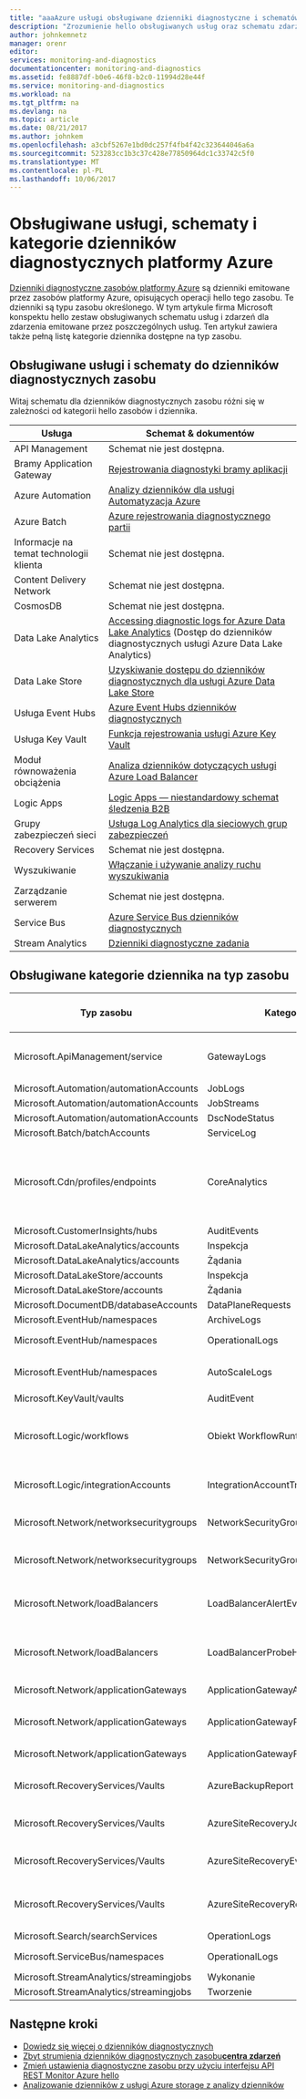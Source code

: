 ```yaml
---
title: "aaaAzure usługi obsługiwane dzienniki diagnostyczne i schematów | Dokumentacja firmy Microsoft"
description: "Zrozumienie hello obsługiwanych usług oraz schematu zdarzeń dla dzienników diagnostycznych platformy Azure."
author: johnkemnetz
manager: orenr
editor: 
services: monitoring-and-diagnostics
documentationcenter: monitoring-and-diagnostics
ms.assetid: fe8887df-b0e6-46f8-b2c0-11994d28e44f
ms.service: monitoring-and-diagnostics
ms.workload: na
ms.tgt_pltfrm: na
ms.devlang: na
ms.topic: article
ms.date: 08/21/2017
ms.author: johnkem
ms.openlocfilehash: a3cbf5267e1bd0dc257f4fb4f42c323644046a6a
ms.sourcegitcommit: 523283cc1b3c37c428e77850964dc1c33742c5f0
ms.translationtype: MT
ms.contentlocale: pl-PL
ms.lasthandoff: 10/06/2017
---
```

# <a name="supported-services-schemas-and-categories-for-azure-diagnostic-logs"></a>Obsługiwane usługi, schematy i kategorie dzienników diagnostycznych platformy Azure

[Dzienniki diagnostyczne zasobów platformy Azure](monitoring-overview-of-diagnostic-logs.md) są dzienniki emitowane przez zasobów platformy Azure, opisujących operacji hello tego zasobu. Te dzienniki są typu zasobu określonego. W tym artykule firma Microsoft konspektu hello zestaw obsługiwanych schematu usług i zdarzeń dla zdarzenia emitowane przez poszczególnych usług. Ten artykuł zawiera także pełną listę kategorie dziennika dostępne na typ zasobu.

## <a name="supported-services-and-schemas-for-resource-diagnostic-logs"></a>Obsługiwane usługi i schematy do dzienników diagnostycznych zasobu
Witaj schematu dla dzienników diagnostycznych zasobu różni się w zależności od kategorii hello zasobów i dziennika.   

| Usługa | Schemat & dokumentów |
| --- | --- |
| API Management | Schemat nie jest dostępna. |
| Bramy Application Gateway |[Rejestrowania diagnostyki bramy aplikacji](../application-gateway/application-gateway-diagnostics.md) |
| Azure Automation |[Analizy dzienników dla usługi Automatyzacja Azure](../automation/automation-manage-send-joblogs-log-analytics.md) |
| Azure Batch |[Azure rejestrowania diagnostycznego partii](../batch/batch-diagnostics.md) |
| Informacje na temat technologii klienta | Schemat nie jest dostępna. |
| Content Delivery Network | Schemat nie jest dostępna. |
| CosmosDB | Schemat nie jest dostępna. |
| Data Lake Analytics |[Accessing diagnostic logs for Azure Data Lake Analytics](../data-lake-analytics/data-lake-analytics-diagnostic-logs.md) (Dostęp do dzienników diagnostycznych usługi Azure Data Lake Analytics) |
| Data Lake Store |[Uzyskiwanie dostępu do dzienników diagnostycznych dla usługi Azure Data Lake Store](../data-lake-store/data-lake-store-diagnostic-logs.md) |
| Usługa Event Hubs |[Azure Event Hubs dzienników diagnostycznych](../event-hubs/event-hubs-diagnostic-logs.md) |
| Usługa Key Vault |[Funkcja rejestrowania usługi Azure Key Vault](../key-vault/key-vault-logging.md) |
| Moduł równoważenia obciążenia |[Analiza dzienników dotyczących usługi Azure Load Balancer](../load-balancer/load-balancer-monitor-log.md) |
| Logic Apps |[Logic Apps — niestandardowy schemat śledzenia B2B](../logic-apps/logic-apps-track-integration-account-custom-tracking-schema.md) |
| Grupy zabezpieczeń sieci |[Usługa Log Analytics dla sieciowych grup zabezpieczeń](../virtual-network/virtual-network-nsg-manage-log.md) |
| Recovery Services | Schemat nie jest dostępna.|
| Wyszukiwanie |[Włączanie i używanie analizy ruchu wyszukiwania](../search/search-traffic-analytics.md) |
| Zarządzanie serwerem | Schemat nie jest dostępna. |
| Service Bus |[Azure Service Bus dzienników diagnostycznych](../service-bus-messaging/service-bus-diagnostic-logs.md) |
| Stream Analytics |[Dzienniki diagnostyczne zadania](../stream-analytics/stream-analytics-job-diagnostic-logs.md) |

## <a name="supported-log-categories-per-resource-type"></a>Obsługiwane kategorie dziennika na typ zasobu
|Typ zasobu|Kategoria|Nazwa wyświetlana kategorii|
|---|---|---|
|Microsoft.ApiManagement/service|GatewayLogs|Dzienniki powiązane tooApiManagement bramy|
|Microsoft.Automation/automationAccounts|JobLogs|Rejestruje zadania|
|Microsoft.Automation/automationAccounts|JobStreams|Strumienie zadania|
|Microsoft.Automation/automationAccounts|DscNodeStatus|Stan węzła DSC|
|Microsoft.Batch/batchAccounts|ServiceLog|Dzienniki usługi|
|Microsoft.Cdn/profiles/endpoints|CoreAnalytics|Pobiera metryki hello hello punktu końcowego, np. przepustowości, transfer danych wychodzących,... itd.|
|Microsoft.CustomerInsights/hubs|AuditEvents|AuditEvents|
|Microsoft.DataLakeAnalytics/accounts|Inspekcja|Dzienniki inspekcji|
|Microsoft.DataLakeAnalytics/accounts|Żądania|Dzienniki żądań|
|Microsoft.DataLakeStore/accounts|Inspekcja|Dzienniki inspekcji|
|Microsoft.DataLakeStore/accounts|Żądania|Dzienniki żądań|
|Microsoft.DocumentDB/databaseAccounts|DataPlaneRequests|DataPlaneRequests|
|Microsoft.EventHub/namespaces|ArchiveLogs|Dzienniki archiwum|
|Microsoft.EventHub/namespaces|OperationalLogs|Operacyjne dzienniki|
|Microsoft.EventHub/namespaces|AutoScaleLogs|Dzienniki skalowania automatycznego|
|Microsoft.KeyVault/vaults|AuditEvent|Dzienniki inspekcji|
|Microsoft.Logic/workflows|Obiekt WorkflowRuntime|Zdarzenia diagnostyczne środowiska uruchomieniowego przepływu pracy|
|Microsoft.Logic/integrationAccounts|IntegrationAccountTrackingEvents|Zdarzenia śledzenia konta integracji|
|Microsoft.Network/networksecuritygroups|NetworkSecurityGroupEvent|Zdarzenie sieciowej grupy zabezpieczeń|
|Microsoft.Network/networksecuritygroups|NetworkSecurityGroupRuleCounter|Licznik reguł sieciowej grupy zabezpieczeń|
|Microsoft.Network/loadBalancers|LoadBalancerAlertEvent|Zdarzenia alertu modułu równoważenia obciążenia|
|Microsoft.Network/loadBalancers|LoadBalancerProbeHealthStatus|Stan kondycji sondę modułu równoważenia obciążenia|
|Microsoft.Network/applicationGateways|ApplicationGatewayAccessLog|Dziennik dostępu bramy aplikacji|
|Microsoft.Network/applicationGateways|ApplicationGatewayPerformanceLog|Dziennik wydajności bramy aplikacji|
|Microsoft.Network/applicationGateways|ApplicationGatewayFirewallLog|Dziennik zapory bramy aplikacji|
|Microsoft.RecoveryServices/Vaults|AzureBackupReport|Kopia zapasowa Azure danych raportowania|
|Microsoft.RecoveryServices/Vaults|AzureSiteRecoveryJobs|Zadania usługi Azure Site Recovery|
|Microsoft.RecoveryServices/Vaults|AzureSiteRecoveryEvents|Usługi Azure Site Recovery zdarzenia|
|Microsoft.RecoveryServices/Vaults|AzureSiteRecoveryReplicatedItems|Elementy replikowane usługi Azure Site Recovery|
|Microsoft.Search/searchServices|OperationLogs|Dzienniki operacji|
|Microsoft.ServiceBus/namespaces|OperationalLogs|Operacyjne dzienniki|
|Microsoft.StreamAnalytics/streamingjobs|Wykonanie|Wykonanie|
|Microsoft.StreamAnalytics/streamingjobs|Tworzenie|Tworzenie|

## <a name="next-steps"></a>Następne kroki

* [Dowiedz się więcej o dzienników diagnostycznych](monitoring-overview-of-diagnostic-logs.md)
* [Zbyt strumienia dzienników diagnostycznych zasobu**centra zdarzeń**](monitoring-stream-diagnostic-logs-to-event-hubs.md)
* [Zmień ustawienia diagnostyczne zasobu przy użyciu interfejsu API REST Monitor Azure hello](https://msdn.microsoft.com/library/azure/dn931931.aspx)
* [Analizowanie dzienników z usługi Azure storage z analizy dzienników](../log-analytics/log-analytics-azure-storage.md)
